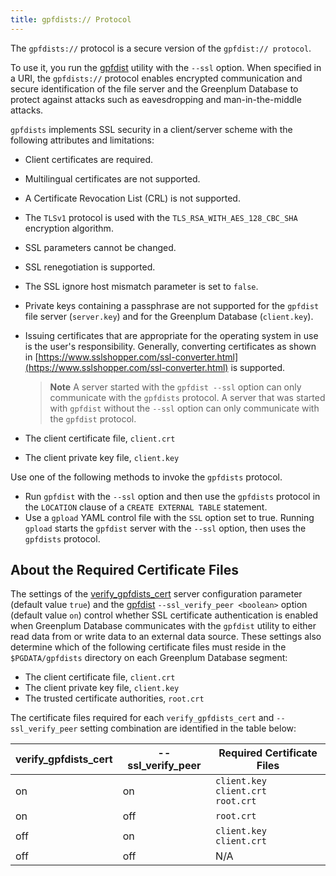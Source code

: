 ```yaml
---
title: gpfdists:// Protocol 
---
```


The `gpfdists://` protocol is a secure version of the `gpfdist:// protocol`.

To use it, you run the [gpfdist](../../utility_guide/ref/gpfdist.html) utility with the `--ssl` option. When specified in a URI, the `gpfdists://` protocol enables encrypted communication and secure identification of the file server and the Greenplum Database to protect against attacks such as eavesdropping and man-in-the-middle attacks.

`gpfdists` implements SSL security in a client/server scheme with the following attributes and limitations:

-   Client certificates are required.
-   Multilingual certificates are not supported.
-   A Certificate Revocation List \(CRL\) is not supported.
-   The `TLSv1` protocol is used with the `TLS_RSA_WITH_AES_128_CBC_SHA` encryption algorithm.
-   SSL parameters cannot be changed.
-   SSL renegotiation is supported.
-   The SSL ignore host mismatch parameter is set to `false`.
-   Private keys containing a passphrase are not supported for the `gpfdist` file server \(`server.key`\) and for the Greenplum Database \(`client.key`\).
-   Issuing certificates that are appropriate for the operating system in use is the user's responsibility. Generally, converting certificates as shown in [https://www.sslshopper.com/ssl-converter.html](https://www.sslshopper.com/ssl-converter.html) is supported.

    > **Note** A server started with the `gpfdist --ssl` option can only communicate with the `gpfdists` protocol. A server that was started with `gpfdist` without the `--ssl` option can only communicate with the `gpfdist` protocol.

-   The client certificate file, `client.crt`
-   The client private key file, `client.key`

Use one of the following methods to invoke the `gpfdists` protocol.

-   Run `gpfdist` with the `--ssl` option and then use the `gpfdists` protocol in the `LOCATION` clause of a `CREATE EXTERNAL TABLE` statement.
-   Use a `gpload` YAML control file with the `SSL` option set to true. Running `gpload` starts the `gpfdist` server with the `--ssl` option, then uses the `gpfdists` protocol.

## <a id="about_cert_files"></a> About the Required Certificate Files

The settings of the [verify_gpfdists_cert](../../ref_guide/config_params/guc-list.html#verify_gpfdists_cert) server configuration parameter (default value `true`) and the [gpfdist](../../utility_guide/ref/gpfdist.html) `--ssl_verify_peer <boolean>` option (default value `on`) control whether SSL certificate authentication is enabled when Greenplum Database communicates with the `gpfdist` utility to either read data from or write data to an external data source. These settings also determine which of the following certificate files must reside in the `$PGDATA/gpfdists` directory on each Greenplum Database segment:

-   The client certificate file, `client.crt`
-   The client private key file, `client.key`
-   The trusted certificate authorities, `root.crt`

The certificate files required for each `verify_gpfdists_cert` and `--ssl_verify_peer` setting combination are identified in the table below:

| verify_gpfdists_cert | --ssl_verify_peer | Required Certificate Files |
|-----------|-------|-------------------|
| on | on | `client.key`</br>`client.crt`</br>`root.crt` |
| on | off | `root.crt` |
| off | on | `client.key`</br>`client.crt` |
| off | off | N/A |


